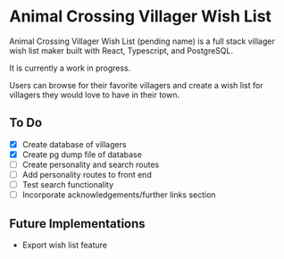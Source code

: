 # Animal Crossing Villager Wish List 

Animal Crossing Villager Wish List (pending name) is a full stack 
villager wish list maker built with React, Typescript, and PostgreSQL. 

It is currently a work in progress. 

Users can browse for their favorite villagers and create a wish list for villagers they would love to have in their town. 

## To Do 
- [x] Create database of villagers 
- [x] Create pg dump file of database 
- [ ] Create personality and search routes
- [ ] Add personality routes to front end 
- [ ] Test search functionality 
- [ ] Incorporate acknowledgements/further links section 

## Future Implementations
- Export wish list feature 